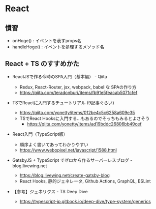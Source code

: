 # React

## 慣習

- onHoge() : イベントを表すprops名
- handleHoge() : イベントを処理するメソッド名

## React + TS のすすめかた

- ReactJSで作る今時のSPA入門（基本編） - Qiita
  - Redux, React-Router, jsx, webpack, babel な SPAの作り方
  - https://qiita.com/teradonburi/items/fb91e5feacab5071cfef
- TSでReactに入門するチュートリアル (9記事ぐらい)
  - https://qiita.com/yonetty/items/012be4c5c6258a609e35
  - TSでReact Hooksに入門する...もあるのでそっちもみるとよさそう
    - https://qiita.com/yonetty/items/ad19bddc26806bb49cef
- React入門（TypeScript版）
  - 順序よく書いてあってわかりやすい
  - https://www.webopixel.net/javascript/1588.html
- GatsbyJS + TypeScript でゼロから作るサーバーレスブログ - blog.livewing.net
  - https://blog.livewing.net/create-gatsby-blog
  - React Hooks, 静的ジェネレータ, Github Actions, GraphQL, ESLint

- 【参考】ジェネリクス - TS Deep Dive
  - https://typescript-jp.gitbook.io/deep-dive/type-system/generics


